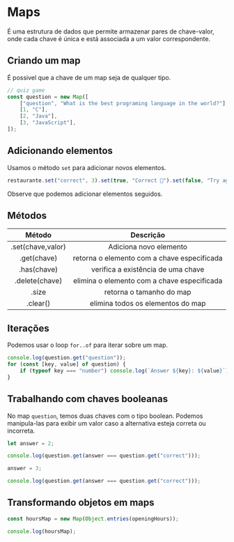 # Maps

É uma estrutura de dados que permite armazenar pares de chave-valor, onde cada chave é única e está associada a um valor correspondente.

## Criando um map

É possivel que a chave de um map seja de qualquer tipo.

```javascript
// quiz game
const question = new Map([
	["question", "What is the best programing language in the world?"],
	[1, "C"],
	[2, "Java"],
	[3, "JavaScript"],
]);
```

## Adicionando elementos

Usamos o método `set` para adicionar novos elementos.

```javascript
restaurante.set("correct", 3).set(true, "Correct 🎉").set(false, "Try again!");
```

Observe que podemos adicionar elementos seguidos.

## Métodos

|      Método       |                  Descrição                  |
| :---------------: | :-----------------------------------------: |
| .set(chave,valor) |           Adiciona novo elemento            |
|    .get(chave)    | retorna o elemento com a chave especificada |
|    .has(chave)    |     verifica a existência de uma chave      |
|  .delete(chave)   | elimina o elemento com a chave especificada |
|       .size       |          retorna o tamanho do map           |
|     .clear()      |      elimina todos os elementos do map      |

## Iterações

Podemos usar o loop `for..of` para iterar sobre um map.

```javascript
console.log(question.get("question"));
for (const [key, value] of question) {
	if (typeof key === "number") console.log(`Answer ${key}: ${value}`);
}
```

## Trabalhando com chaves booleanas

No map `question`, temos duas chaves com o tipo boolean. Podemos manipula-las para exibir um valor caso a alternativa esteja correta ou incorreta.

```javascript
let answer = 2;

console.log(question.get(answer === question.get("correct")));

answer = 3;

console.log(question.get(answer === question.get("correct")));
```

## Transformando objetos em maps

```javascript
const hoursMap = new Map(Object.entries(openingHours));

console.log(hoursMap);
```
